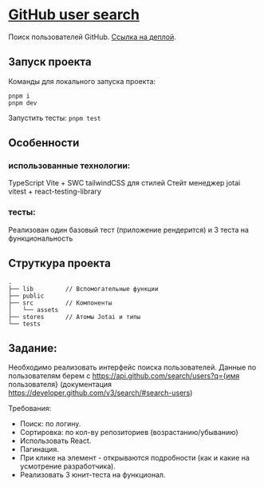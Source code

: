 # [GitHub user search](https://gh-user-search-eta.vercel.app/)

Поиск пользователей GitHub.
[Ссылка на деплой](https://gh-user-search-eta.vercel.app/).


## Запуск проекта
Команды для локального запуска проекта:
```
pnpm i
pnpm dev
```

Запустить тесты: `pnpm test`


## Особенности
### использованные технологии:
TypeScript
Vite + SWC
tailwindCSS для стилей
Стейт менеджер jotai
vitest + react-testing-library

### тесты:
Реализован один базовый тест (приложение рендерится) и 3 теста на функциональность

## Струткура проекта

```
.
├── lib         // Вспомогательные функции
├── public      
├── src         // Компоненты
│   └── assets
├── stores      // Aтомы Jotai и типы
└── tests
```

## Задание:
Необходимо реализовать интерфейс поиска пользователей.
Данные по пользователям берем с https://api.github.com/search/users?q={имя пользователя} (документация https://developer.github.com/v3/search/#search-users)

Требования:
- Поиск: по логину.
- Сортировка: по кол-ву репозиториев (возрастанию/убыванию)
- Использовать React.
- Пагинация.
- При клике на элемент - открываются подробности (как и какие на усмотрение разработчика).
- Реализовать 3 юнит-теста на функционал. 

